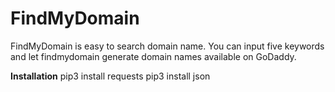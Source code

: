 # FindMyDomain
FindMyDomain is easy to search domain name. You can input five keywords and let findmydomain generate domain names available on GoDaddy.

**Installation**
pip3 install requests
pip3 install json
